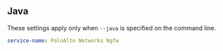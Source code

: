 ## Java

These settings apply only when `--java` is specified on the command line.

``` yaml $(java)
service-name: PaloAlto Networks Ngfw
```
